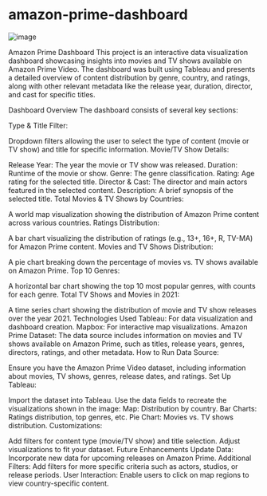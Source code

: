 # amazon-prime-dashboard
![image](https://github.com/user-attachments/assets/e131dcff-e1fc-48ed-ac6a-f90677bb69f4)

Amazon Prime Dashboard
This project is an interactive data visualization dashboard showcasing insights into movies and TV shows available on Amazon Prime Video. The dashboard was built using Tableau and presents a detailed overview of content distribution by genre, country, and ratings, along with other relevant metadata like the release year, duration, director, and cast for specific titles.

Dashboard Overview
The dashboard consists of several key sections:

Type & Title Filter:

Dropdown filters allowing the user to select the type of content (movie or TV show) and title for specific information.
Movie/TV Show Details:

Release Year: The year the movie or TV show was released.
Duration: Runtime of the movie or show.
Genre: The genre classification.
Rating: Age rating for the selected title.
Director & Cast: The director and main actors featured in the selected content.
Description: A brief synopsis of the selected title.
Total Movies & TV Shows by Countries:

A world map visualization showing the distribution of Amazon Prime content across various countries.
Ratings Distribution:

A bar chart visualizing the distribution of ratings (e.g., 13+, 16+, R, TV-MA) for Amazon Prime content.
Movies and TV Shows Distribution:

A pie chart breaking down the percentage of movies vs. TV shows available on Amazon Prime.
Top 10 Genres:

A horizontal bar chart showing the top 10 most popular genres, with counts for each genre.
Total TV Shows and Movies in 2021:

A time series chart showing the distribution of movie and TV show releases over the year 2021.
Technologies Used
Tableau: For data visualization and dashboard creation.
Mapbox: For interactive map visualizations.
Amazon Prime Dataset: The data source includes information on movies and TV shows available on Amazon Prime, such as titles, release years, genres, directors, ratings, and other metadata.
How to Run
Data Source:

Ensure you have the Amazon Prime Video dataset, including information about movies, TV shows, genres, release dates, and ratings.
Set Up Tableau:

Import the dataset into Tableau.
Use the data fields to recreate the visualizations shown in the image:
Map: Distribution by country.
Bar Charts: Ratings distribution, top genres, etc.
Pie Chart: Movies vs. TV shows distribution.
Customizations:

Add filters for content type (movie/TV show) and title selection.
Adjust visualizations to fit your dataset.
Future Enhancements
Update Data: Incorporate new data for upcoming releases on Amazon Prime.
Additional Filters: Add filters for more specific criteria such as actors, studios, or release periods.
User Interaction: Enable users to click on map regions to view country-specific content.
